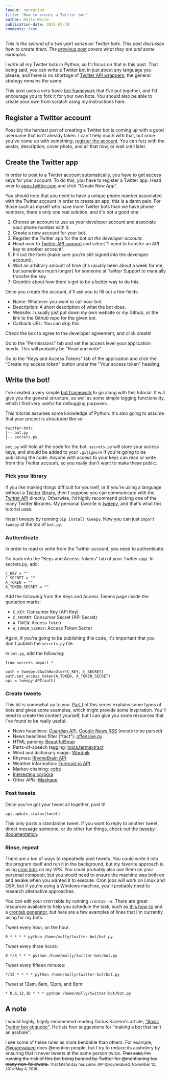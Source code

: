 ```yaml
---
layout: narrative
title: "How to create a Twitter bot"
author: Molly White
publication-date: 2015-03-18
comments: true
---
```


<em>This is the second of a two-part series on Twitter bots. This post discusses how to create them. The <a href="http://blog.mollywhite.net/twitter-bots-pt1/">previous post</a> covers what they are and some examples.</em>

I write all my Twitter bots in Python, so I'll focus on that in this post. That being said, you can write a Twitter bot in just about any language you please, and there is no shortage of <a href="https://dev.twitter.com/overview/api/twitter-libraries/">Twitter API wrappers</a>; the general strategy remains the same.

This post uses a very basic <a href="https://github.com/molly/twitterbot_framework">bot framework</a> that I've put together, and I'd encourage you to fork it for your own bots. You should also be able to create your own from scratch using my instructions here.

<h2 id="registeratwitteraccount">Register a Twitter account</h2>

Possibly the hardest part of creating a Twitter bot is coming up with a good username that isn't already taken. I can't help much with that, but once you've come up with something, <a href="https://twitter.com/signup">register the account</a>. You can futz with the avatar, description, cover photo, and all that now, or wait until later.

<h2 id="createthetwitterapp">Create the Twitter app</h2>

In order to post to a Twitter account automatically, you have to get access keys for your account. To do this, you have to register a Twitter app. Head over to <a href="https://apps.twitter.com/">apps.twitter.com</a> and click "Create New App".

You should note that you need to have a unique phone number associated with the Twitter account in order to create an app; this is a damn pain. For those such as myself who have more Twitter bots than we have phone numbers, there's only one real solution, and it's not a good one:

<ol>
<li>Choose an account to use as your developer account and associate your phone number with it.  </li>
<li>Create a new account for your bot.  </li>
<li>Register the Twitter app for the bot <em>on the developer account</em>.  </li>
<li>Head over to <a href="https://support.twitter.com/forms/platform">Twitter API support</a> and select "I need to transfer an API key to another account".  </li>
<li>Fill out the form (make sure you're still signed into the developer account).  </li>
<li>Wait an arbitrary amount of time (it's usually been about a week for me, but sometimes much longer) for someone at Twitter Support to manually transfer the key.  </li>
<li>Grumble about how there's got to be a better way to do this.</li>
</ol>

Once you create the account, it'll ask you to fill out a few fields:

<ul>
<li>Name: Whatever you want to call your bot.</li>
<li>Description: A short description of what the bot does.</li>
<li>Website: I usually just put down my own website or my Github, or the link to the Github repo for the given bot.</li>
<li>Callback URL: You can skip this.</li>
</ul>

Check the box to agree to the developer agreement, and click create!

Go to the "Permissions" tab and set the access level your application needs. This will probably be "Read and write".

Go to the "Keys and Access Tokens" tab of the application and click the "Create my access token" button under the "Your access token" heading.

<h2 id="writethebot">Write the bot!</h2>

I've created a very simple <a href="https://github.com/molly/twitterbot_framework">bot framework</a> to go along with this tutorial. It will give you the general structure, as well as some simple logging functionality, which I find very useful for debugging purposes.

This tutorial assumes some knowledge of Python. It's also going to assume that your project is structured like so:

<pre><code>twitter-bot/  
|-- bot.py
|-- secrets.py
</code></pre>

<code>bot.py</code> will hold all the code for the bot. <code>secrets.py</code> will store your access keys, and should be added to your <code>.gitignore</code> if you're going to be publishing the code. Anyone with access to your keys can read or write from this Twitter account, so you really don't want to make these public.

<h3 id="pickyourlibrary">Pick your library</h3>

If you like making things difficult for yourself, or if you're using a language without a <a href="https://dev.twitter.com/overview/api/twitter-libraries">Twitter library</a>, then I suppose you can communicate with the <a href="https://dev.twitter.com/rest/public">Twitter API</a> directly. Otherwise, I'd highly recommend picking one of the many Twitter libraries. My personal favorite is <a href="http://www.tweepy.org/">tweepy</a>, and that's what this tutorial uses.

Install tweepy by running <code>pip install tweepy</code>. Now you can just <code>import tweepy</code> at the top of <code>bot.py</code>.

<h3 id="authenticate">Authenticate</h3>

In order to read or write from the Twitter account, you need to authenticate.

Go back into the "Keys and Access Tokens" tab of your Twitter app. In secrets.py, add:

<pre><code>C_KEY <span class="token operator">=</span> <span class="token string">""</span>  
C_SECRET <span class="token operator">=</span> <span class="token string">""</span>  
A_TOKEN <span class="token operator">=</span> <span class="token string">""</span>  
A_TOKEN_SECRET <span class="token operator">=</span> <span class="token string">""</span>  
</code></pre>

Add the following from the Keys and Access Tokens page inside the quotation marks:

<ul>
<li><code>C_KEY</code>: Consumer Key (API Key)</li>
<li><code>C_SECRET</code>: Consumer Secret (API Secret)</li>
<li><code>A_TOKEN</code>: Access Token</li>
<li><code>A_TOKEN_SECRET</code>: Access Token Secret</li>
</ul>

Again, if you're going to be publishing this code, it's important that you don't publish the <code>secrets.py</code> file.

In <code>bot.py</code>, add the following:

<pre><code><span class="token keyword">from</span> secrets <span class="token keyword">import</span> <span class="token operator">*</span>

auth <span class="token operator">=</span> tweepy<span class="token punctuation">.</span>OAuthHandler<span class="token punctuation">(</span>C_KEY<span class="token punctuation">,</span> C_SECRET<span class="token punctuation">)</span>  
auth<span class="token punctuation">.</span>set_access_token<span class="token punctuation">(</span>A_TOKEN<span class="token punctuation">,</span> A_TOKEN_SECRET<span class="token punctuation">)</span>  
api <span class="token operator">=</span> tweepy<span class="token punctuation">.</span>API<span class="token punctuation">(</span>auth<span class="token punctuation">)</span>  
</code></pre>

<h3 id="createtweets">Create tweets</h3>

This bit is somewhat up to you. <a href="http://blog.mollywhite.net/twitter-bots-pt1/">Part I</a> of this series explains some types of bots and gives some examples, which might provide some inspiration. You'll need to create the content yourself, but I can give you some resources that I've found to be really useful:

<ul>
<li>News headlines: <a href="http://open-platform.theguardian.com/">Guardian API</a>, <a href="http://news.google.com/news?pz=1&amp;cf=all&amp;ned=us&amp;hl=en&amp;output=rss">Google News RSS</a> (needs to be parsed)</li>
<li>News headlines filter ("tact"): <a href="https://github.com/molly/CyberPrefixer/blob/master/offensive.py">offensive.py</a></li>
<li>HTML parsing: <a href="http://www.crummy.com/software/BeautifulSoup/">BeautifulSoup</a></li>
<li>Parts-of-speech tagging: <a href="https://pypi.python.org/pypi/topia.termextract/">topia.termextract</a></li>
<li>Word and dictionary magic: <a href="https://www.wordnik.com/">Wordnik</a></li>
<li>Rhymes: <a href="http://rhymebrain.com/api.html">RhymeBrain API</a></li>
<li>Weather information: <a href="https://developer.forecast.io/">Forecast.io API</a></li>
<li>Markov chaining: <a href="https://github.com/pteichman/cobe/wiki/Getting-started">cobe</a></li>
<li><a href="https://github.com/dariusk/corpora">Interesting corpora</a></li>
<li>Other APIs: <a href="https://www.mashape.com/">Mashape</a></li>
</ul>

<h3 id="posttweets">Post tweets</h3>

Once you've got your tweet all together, post it!

<pre><code>api<span class="token punctuation">.</span>update_status<span class="token punctuation">(</span>tweet<span class="token punctuation">)</span>  
</code></pre>

This only posts a standalone tweet. If you want to reply to another tweet, direct message someone, or do other fun things, check out the <a href="http://docs.tweepy.org/en/latest/api.html">tweepy documentation</a>.

<h3 id="rinserepeat">Rinse, repeat</h3>

There are a ton of ways to repeatedly post tweets. You could write it into the program itself and run it in the background, but my favorite approach is using <a href="https://en.wikipedia.org/wiki/Cron">cron jobs</a> on my VPS. You could probably also use them on your personal computer, but you would need to ensure the machine was both on and awake when you wanted it to execute. Cron jobs will work on Linux and OSX, but if you're using a Windows machine, you'll probably need to research alternative approaches.

You can edit your cron table by running <code>crontab -e</code>. There are great resources available to help you schedule the task, such as <a href="http://v1.corenominal.org/howto-setup-a-crontab-file/">this how-to</a> and a <a href="http://crontab-generator.org/">crontab generator</a>, but here are a few examples of lines that I'm currently using for my bots:

Tweet every hour, on the hour:

<pre><code>0 * * * * python /home/molly/twitter-bot/bot.py  
</code></pre>

Tweet every three hours:

<pre><code>0 */3 * * * python /home/molly/twitter-bot/bot.py  
</code></pre>

Tweet every fifteen minutes:

<pre><code>*/15 * * * * python /home/molly/twitter-bot/bot.py
</code></pre>

Tweet at 12am, 6am, 12pm, and 6pm:

<pre><code>* 0,6,12,18 * * * python /home/molly/twitter-bot/bot.py
</code></pre>

<h2 id="anote">A note</h2>

I would highly, <em>highly</em> recommend reading Darius Kazemi's article, <a href="http://tinysubversions.com/2013/03/basic-twitter-bot-etiquette/">"Basic Twitter bot etiquette"</a>. He lists four suggestions for "making a bot that isn’t an asshole".

I see some of these rules as more bendable than others. For example, <a href="https://twitter.com/yourevalued">@yourevalued</a> does @mention people, but I try to reduce its assholery by ensuring that it never tweets at the same person twice. <s>That said, I'm running the risk of this bot being banned by Twitter for @mentioning too many non-followers.</s> <small>That fateful day has come. RIP @yourevalued, November 12, 2014–May 4, 2016.</small>
